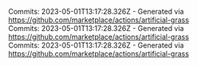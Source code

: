 Commits: 2023-05-01T13:17:28.326Z - Generated via https://github.com/marketplace/actions/artificial-grass
<br>
Commits: 2023-05-01T13:17:28.326Z - Generated via https://github.com/marketplace/actions/artificial-grass
<br>
Commits: 2023-05-01T13:17:28.326Z - Generated via https://github.com/marketplace/actions/artificial-grass
<br>
